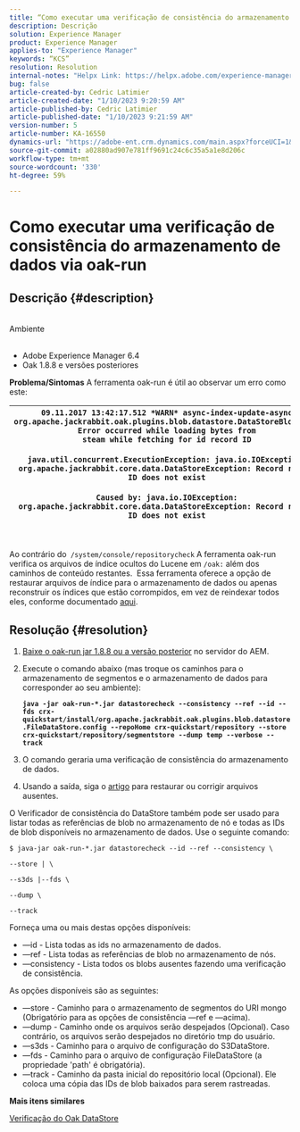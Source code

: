 ```yaml
---
title: “Como executar uma verificação de consistência do armazenamento de dados via oak-run”
description: Descrição
solution: Experience Manager
product: Experience Manager
applies-to: "Experience Manager"
keywords: “KCS”
resolution: Resolution
internal-notes: "Helpx Link: https://helpx.adobe.com/experience-manager/kb/How-to-run-a-datastore-consistency-check-via-oak-run-AEM.html"
bug: false
article-created-by: Cedric Latimier
article-created-date: "1/10/2023 9:20:59 AM"
article-published-by: Cedric Latimier
article-published-date: "1/10/2023 9:21:59 AM"
version-number: 5
article-number: KA-16550
dynamics-url: "https://adobe-ent.crm.dynamics.com/main.aspx?forceUCI=1&pagetype=entityrecord&etn=knowledgearticle&id=2863b416-c890-ed11-aad1-6045bd006268"
source-git-commit: a02880ad907e781ff9691c24c6c35a5a1e8d206c
workflow-type: tm+mt
source-wordcount: '330'
ht-degree: 59%

---
```


# Como executar uma verificação de consistência do armazenamento de dados via oak-run

## Descrição {#description}

<br>Ambiente<br><br>
- Adobe Experience Manager 6.4
- Oak 1.8.8 e versões posteriores



<b>Problema/Sintomas</b>
A ferramenta oak-run é útil ao observar um erro como este:


| `09.11.2017 13:42:17.512 *WARN* async-index-update-async org.apache.jackrabbit.oak.plugins.blob.datastore.DataStoreBlobStore Error occurred while loading bytes from steam while fetching for id record ID`<br><br>`java.util.concurrent.ExecutionException: java.io.IOException: org.apache.jackrabbit.core.data.DataStoreException: Record record ID does not exist`<br><br>`Caused by: java.io.IOException: org.apache.jackrabbit.core.data.DataStoreException: Record record ID does not exist` |
| --- |



|  |
| --- |

<br>Ao contrário do` /system/console/repositorycheck` A ferramenta oak-run verifica os arquivos de índice ocultos do Lucene em `/oak:` além dos caminhos de conteúdo restantes.  Essa ferramenta oferece a opção de restaurar arquivos de índice para o armazenamento de dados ou apenas reconstruir os índices que estão corrompidos, em vez de reindexar todos eles, conforme documentado [aqui](https://helpx.adobe.com/experience-manager/kb/oak-blobstore-inconsistency-blobId.html).

## Resolução {#resolution}


1. [Baixe o oak-run jar 1.8.8 ou a versão posterior](https://repo1.maven.org/maven2/org/apache/jackrabbit/oak-run/1.6.6/oak-run-1.6.6.jar) no servidor do AEM.
2. Execute o comando abaixo (mas troque os caminhos para o armazenamento de segmentos e o armazenamento de dados para corresponder ao seu ambiente):

   <b>`java -jar oak-run-*.jar datastorecheck --consistency --ref --id --fds crx-quickstart/install/org.apache.jackrabbit.oak.plugins.blob.datastore.FileDataStore.config --repoHome crx-quickstart/repository --store crx-quickstart/repository/segmentstore --dump temp --verbose --track`</b>


3. O comando geraria uma verificação de consistência do armazenamento de dados.
4. Usando a saída, siga o [artigo](https://helpx.adobe.com/experience-manager/kb/oak-blobstore-inconsistency-blobId.html) para restaurar ou corrigir arquivos ausentes.


O Verificador de consistência do DataStore também pode ser usado para listar todas as referências de blob no armazenamento de nó e todas as IDs de blob disponíveis no armazenamento de dados. Use o seguinte comando:

`$ java-jar oak-run-*.jar datastorecheck --id --ref --consistency \`

`--store | \`

`--s3ds |--fds \`

`--dump \`

`--track`

Forneça uma ou mais destas opções disponíveis:

- —id - Lista todas as ids no armazenamento de dados.
- —ref - Lista todas as referências de blob no armazenamento de nós.
- —consistency - Lista todos os blobs ausentes fazendo uma verificação de consistência.


As opções disponíveis são as seguintes:

- —store - Caminho para o armazenamento de segmentos do URI mongo (Obrigatório para as opções de consistência —ref e —acima).
- —dump - Caminho onde os arquivos serão despejados (Opcional). Caso contrário, os arquivos serão despejados no diretório tmp do usuário.
- —s3ds - Caminho para o arquivo de configuração do S3DataStore.
- —fds - Caminho para o arquivo de configuração FileDataStore (a propriedade &#39;path&#39; é obrigatória).
- —track - Caminho da pasta inicial do repositório local (Opcional). Ele coloca uma cópia das IDs de blob baixados para serem rastreadas.


<b>Mais itens similares</b>

[Verificação do Oak DataStore](https://github.com/apache/jackrabbit-oak/tree/1.8/oak-run#oak-datastore-check)
